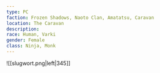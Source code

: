 ```yaml
---
type: PC 
faction: Frozen Shadows, Naoto Clan, Amatatsu, Caravan
location: The Caravan 
description:  
race: Human, Varki 
gender: Female
class: Ninja, Monk 
---
```



![[slugwort.png|left|345]]